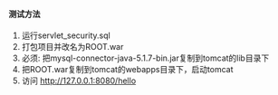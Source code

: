 #### 测试方法
1. 运行servlet_security.sql
2. 打包项目并改名为ROOT.war
3. 必须: 把mysql-connector-java-5.1.7-bin.jar复制到tomcat的lib目录下
4. 把ROOT.war复制到tomcat的webapps目录下，启动tomcat
4. 访问 http://127.0.0.1:8080/hello